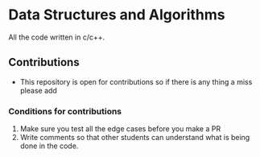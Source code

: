 # Data Structures and Algorithms

All the code written in c/c++.

## Contributions
* This repository is open for contributions so if there is any thing a miss please add
### Conditions for contributions
1. Make sure you test all the edge cases before you make a PR
2. Write comments so that other students can understand what is being done in the code.
